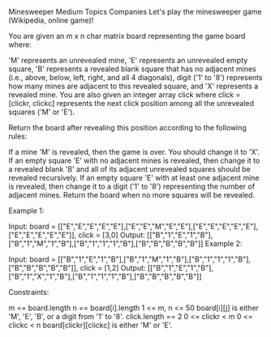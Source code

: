 Minesweeper
Medium
Topics
Companies
Let's play the minesweeper game (Wikipedia, online game)!

You are given an m x n char matrix board representing the game board where:

'M' represents an unrevealed mine,
'E' represents an unrevealed empty square,
'B' represents a revealed blank square that has no adjacent mines (i.e., above, below, left, right, and all 4 diagonals),
digit ('1' to '8') represents how many mines are adjacent to this revealed square, and
'X' represents a revealed mine.
You are also given an integer array click where click = [clickr, clickc] represents the next click position among all the unrevealed squares ('M' or 'E').

Return the board after revealing this position according to the following rules:

If a mine 'M' is revealed, then the game is over. You should change it to 'X'.
If an empty square 'E' with no adjacent mines is revealed, then change it to a revealed blank 'B' and all of its adjacent unrevealed squares should be revealed recursively.
If an empty square 'E' with at least one adjacent mine is revealed, then change it to a digit ('1' to '8') representing the number of adjacent mines.
Return the board when no more squares will be revealed.
 

Example 1:


Input: board = [["E","E","E","E","E"],["E","E","M","E","E"],["E","E","E","E","E"],["E","E","E","E","E"]], click = [3,0]
Output: [["B","1","E","1","B"],["B","1","M","1","B"],["B","1","1","1","B"],["B","B","B","B","B"]]
Example 2:


Input: board = [["B","1","E","1","B"],["B","1","M","1","B"],["B","1","1","1","B"],["B","B","B","B","B"]], click = [1,2]
Output: [["B","1","E","1","B"],["B","1","X","1","B"],["B","1","1","1","B"],["B","B","B","B","B"]]
 

Constraints:

m == board.length
n == board[i].length
1 <= m, n <= 50
board[i][j] is either 'M', 'E', 'B', or a digit from '1' to '8'.
click.length == 2
0 <= clickr < m
0 <= clickc < n
board[clickr][clickc] is either 'M' or 'E'.